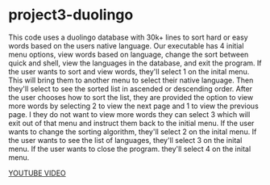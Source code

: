 # project3-duolingo

This code uses a duolingo database with 30k+ lines to sort hard or easy words based on the users native language. Our executable has 4 initial menu options, view words based on language, change the sort between quick and shell, view the languages in the database, and exit the program. If the user wants to sort and view words, they'll select 1 on the inital menu. This will bring them to another menu to select their native language. Then they'll select to see the sorted list in ascended or descending order. After the user chooses how to sort the list, they are provided the option to view more words by selecting 2 to view the next page and 1 to view the previous page. I they do not want to view more words they can select 3 which will exit out of that menu and instruct them back to the initial menu. If the user wants to change the sorting algorithm, they'll select 2 on the inital menu. If the user wants to see the list of languages, they'll select 3 on the inital menu. If the user wants to close the program. they'll select 4 on the inital menu.

[YOUTUBE VIDEO](<https://www.youtube.com/watch?v=WaQSSBRsU88&ab_channel=AlisiaNguyen>)
